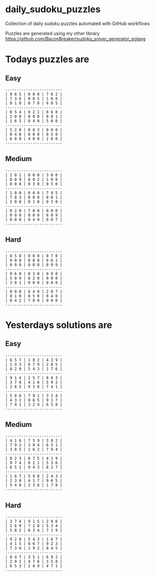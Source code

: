 
# daily_sudoku_puzzles 

Collection of daily sudoku puzzles automated with GitHub workflows 

Puzzles are generated using my other library https://github.com/BaconBreaker/sudoku_solver_generator_golang 
 

# Todays puzzles are 

## Easy 

```
-------------------------
| 9 8 5 | 0 0 0 | 7 0 2 | 
| 7 3 6 | 0 0 5 | 1 0 0 | 
| 0 1 0 | 0 7 8 | 6 0 5 | 
-------------------------
| 0 5 4 | 9 2 1 | 0 6 0 | 
| 2 0 0 | 0 0 0 | 0 8 1 | 
| 1 6 3 | 0 4 0 | 5 0 0 | 
-------------------------
| 5 2 0 | 0 0 3 | 0 0 0 | 
| 0 4 0 | 0 0 0 | 8 5 0 | 
| 6 0 0 | 4 0 0 | 2 0 0 | 
-------------------------
```
## Medium 

```
-------------------------
| 2 0 1 | 0 0 0 | 3 0 0 | 
| 0 0 9 | 8 0 2 | 1 0 0 | 
| 0 0 8 | 0 3 0 | 0 5 0 | 
-------------------------
| 1 0 0 | 0 0 8 | 7 9 5 | 
| 7 8 3 | 0 0 0 | 0 0 1 | 
| 5 0 0 | 0 1 0 | 0 3 0 | 
-------------------------
| 0 2 0 | 7 0 0 | 8 0 0 | 
| 0 0 0 | 0 0 0 | 6 0 9 | 
| 0 0 0 | 0 4 9 | 0 0 7 | 
-------------------------
```
## Hard 

```
-------------------------
| 0 5 0 | 0 0 0 | 0 7 0 | 
| 9 0 0 | 0 0 8 | 0 6 1 | 
| 0 0 0 | 0 0 0 | 0 0 9 | 
-------------------------
| 0 6 0 | 0 3 0 | 0 9 0 | 
| 5 0 9 | 8 2 0 | 0 0 0 | 
| 3 0 1 | 0 0 0 | 0 0 0 | 
-------------------------
| 0 0 0 | 6 4 0 | 2 0 7 | 
| 0 1 0 | 0 5 0 | 0 4 0 | 
| 0 4 2 | 7 0 0 | 0 0 0 | 
-------------------------
```
# Yesterdays solutions are 

## Easy 

```
-------------------------
| 6 5 7 | 1 8 2 | 4 3 9 | 
| 1 4 3 | 6 7 9 | 2 8 5 | 
| 8 2 9 | 5 4 3 | 1 7 6 | 
-------------------------
| 9 1 4 | 2 5 7 | 8 6 3 | 
| 3 7 8 | 4 1 6 | 5 9 2 | 
| 2 6 5 | 9 3 8 | 7 4 1 | 
-------------------------
| 5 8 6 | 7 9 1 | 3 2 4 | 
| 4 3 2 | 8 6 5 | 9 1 7 | 
| 7 9 1 | 3 2 4 | 6 5 8 | 
-------------------------
```
## Medium 

```
-------------------------
| 4 1 6 | 7 5 9 | 3 8 2 | 
| 7 9 2 | 3 8 4 | 6 5 1 | 
| 3 8 5 | 1 6 2 | 7 9 4 | 
-------------------------
| 8 2 3 | 6 7 5 | 4 1 9 | 
| 9 7 4 | 8 2 1 | 5 3 6 | 
| 6 5 1 | 9 4 3 | 8 2 7 | 
-------------------------
| 1 6 7 | 5 9 8 | 2 4 3 | 
| 2 3 8 | 4 1 7 | 9 6 5 | 
| 5 4 9 | 2 3 6 | 1 7 8 | 
-------------------------
```
## Hard 

```
-------------------------
| 3 7 4 | 9 1 5 | 2 8 6 | 
| 1 6 9 | 7 2 8 | 5 3 4 | 
| 5 8 2 | 6 3 4 | 7 1 9 | 
-------------------------
| 9 2 8 | 5 4 3 | 1 6 7 | 
| 4 1 5 | 8 6 7 | 9 2 3 | 
| 7 3 6 | 1 9 2 | 8 4 5 | 
-------------------------
| 8 4 7 | 3 5 1 | 6 9 2 | 
| 2 9 1 | 4 7 6 | 3 5 8 | 
| 6 5 3 | 2 8 9 | 4 7 1 | 
-------------------------
```
